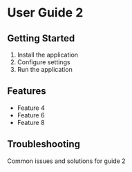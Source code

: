 # User Guide 2

## Getting Started

1. Install the application
2. Configure settings
3. Run the application

## Features
- Feature 4
- Feature 6
- Feature 8

## Troubleshooting
Common issues and solutions for guide 2